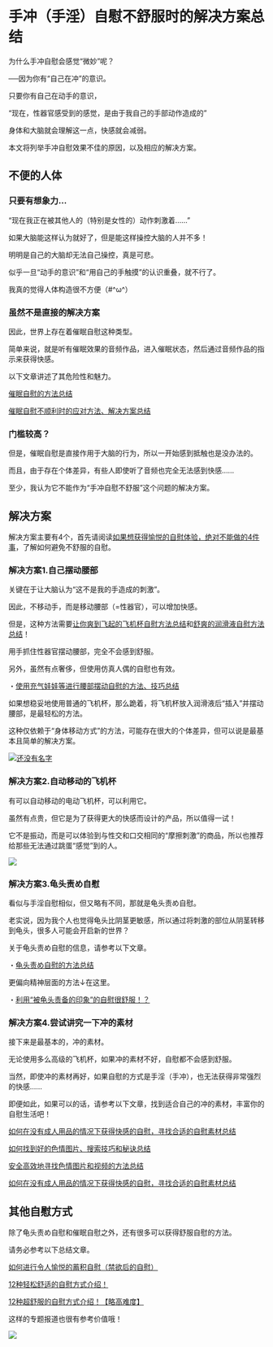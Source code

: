 # 手冲（手淫）自慰不舒服时的解决方案总结 [​](#手冲-手淫-自慰不舒服时的解决方案总结)

为什么手冲自慰会感觉“微妙”呢？

──因为你有“自己在冲”的意识。

只要你有自己在动手的意识，

“现在，性器官感受到的感觉，是由于我自己的手部动作造成的”

身体和大脑就会理解这一点，快感就会减弱。

本文将列举手冲自慰效果不佳的原因，以及相应的解决方案。

## 不便的人体 [​](#不便的人体)

### 只要有想象力… [​](#只要有想象力)

“现在我正在被其他人的（特别是女性的）动作刺激着……”

如果大脑能这样认为就好了，但是能这样操控大脑的人并不多！

明明是自己的大脑却无法自己操控，真是可悲。

似乎一旦“动手的意识”和“用自己的手触摸”的认识重叠，就不行了。

我真的觉得人体构造很不方便（#^ω^）

### 虽然不是直接的解决方案 [​](#虽然不是直接的解决方案)

因此，世界上存在着催眠自慰这种类型。

简单来说，就是听有催眠效果的音频作品，进入催眠状态，然后通过音频作品的指示来获得快感。

以下文章讲述了其危险性和魅力。

[催眠自慰的方法总结](/h-life/onanie-a/saimin001.html)

[催眠自慰不顺利时的应对方法、解决方案总结](/h-life/onanie-a/saimin002.html)

### 门槛较高？ [​](#门槛较高)

但是，催眠自慰是直接作用于大脑的行为，所以一开始感到抵触也是没办法的。

而且，由于存在个体差异，有些人即使听了音频也完全无法感到快感……

至少，我认为它不能作为“手冲自慰不舒服”这个问题的解决方案。

## 解决方案 [​](#解决方案)

解决方案主要有4个，首先请阅读[如果想获得愉悦的自慰体验，绝对不能做的4件事](/h-life/onanie-a/ng-onanie.html)，了解如何避免不舒服的自慰。

### 解决方案1.自己摆动腰部 [​](#解决方案1-自己摆动腰部)

关键在于让大脑认为“这不是我的手造成的刺激”。

因此，不移动手，而是移动腰部（=性器官），可以增加快感。

但是，这种方法需要[让你爽到飞起的飞机杯自慰方法总结](/h-life/onanie-a/onaho-kaikan.html)和[舒爽的润滑液自慰方法总结](/h-life/onanie-a/lotion001.html)！

用手抓住性器官摆动腰部，完全不会感到舒服。

另外，虽然有点奢侈，但使用仿真人偶的自慰也有效。

・[使用充气娃娃等进行腰部摆动自慰的方法、技巧总结](/h-life/onanie-a/koshifuri01.html)

如果想稳妥地使用普通的飞机杯，那么跪着，将飞机杯放入润滑液后“插入”并摆动腰部，是最轻松的方法。

这种仅依赖于“身体移动方式”的方法，可能存在很大的个体差异，但可以说是最基本且简单的解决方案。

[![](https://img.e-nls.com/pict_pc/1_1256118755_m_01l.jpg)还没有名字](https://www.e-nls.com/access.php?agency_id=af486217&pcode=5617)

### 解决方案2.自动移动的飞机杯 [​](#解决方案2-自动移动的飞机杯)

有可以自动移动的电动飞机杯，可以利用它。

虽然有点贵，但它是为了获得更大的快感而设计的产品，所以值得一试！

它不是振动，而是可以体验到与性交和口交相同的“摩擦刺激”的商品，所以也推荐给那些无法通过跳蛋“感觉”到的人。

[![](https://img.e-nls.com/pict_af/1_1407287395_af_MUeRl.jpg)](https://www.e-nls.com/access.php?agency_id=af486217&fid=319)

### 解决方案3.龟头责め自慰 [​](#解决方案3-龟头责め自慰)

看似与手淫自慰相似，但又略有不同，那就是龟头责め自慰。

老实说，因为我个人也觉得龟头比阴茎更敏感，所以通过将刺激的部位从阴茎转移到龟头，很多人可能会开启新的世界？

关于龟头责め自慰的信息，请参考以下文章。

・[龟头责め自慰的方法总结](/h-life/onanie-a/kitou001.html)

更偏向精神层面的方法↓在这里。

・[利用“被龟头责备的印象”的自慰很舒服！？](/h-life/onanie-a/kitou002.html)

### 解决方案4.尝试讲究一下冲的素材 [​](#解决方案4-尝试讲究一下冲的素材)

接下来是最基本的，冲的素材。

无论使用多么高级的飞机杯，如果冲的素材不好，自慰都不会感到舒服。

当然，即使冲的素材再好，如果自慰的方式是手淫（手冲），也无法获得非常强烈的快感……

即便如此，如果可以的话，请参考以下文章，找到适合自己的冲的素材，丰富你的自慰生活吧！

[如何在没有成人用品的情况下获得快感的自慰，寻找合适的自慰素材总结](/h-life/onanie-a/okazu.html)

[如何找到好的色情图片、搜索技巧和秘诀总结](/h-life/onanie-a/okazu001.html)

[安全高效地寻找色情图片和视频的方法总结](/h-life/onanie-a/gazou-video.html)

[如何在没有成人用品的情况下获得快感的自慰，寻找合适的自慰素材总结](/h-life/onanie-a/okazu.html)

## 其他自慰方式 [​](#其他自慰方式)

除了龟头责め自慰和催眠自慰之外，还有很多可以获得舒服自慰的方法。

请务必参考以下总结文章。

[如何进行令人愉悦的蓄积自慰（禁欲后的自慰）](/h-life/onanie-a/kaikan1.html)

[12种轻松舒适的自慰方式介绍！](/h-life/onanie-a/easy12.html)

[12种超舒服的自慰方式介绍！【略高难度】](/h-life/onanie-a/onanie12.html)

这样的专题报道也很有参考价值哦！

[![](https://img.e-nls.com/pict_af/1_1409796681_af_plAQl.jpg)](https://www.e-nls.com/access.php?agency_id=af486217&fid=322)